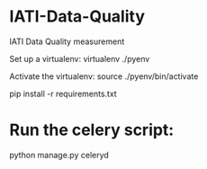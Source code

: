 IATI-Data-Quality
=================

IATI Data Quality measurement

Set up a virtualenv:
virtualenv ./pyenv

Activate the virtualenv:
source ./pyenv/bin/activate

pip install -r requirements.txt

Run the celery script:
======================

python manage.py celeryd

